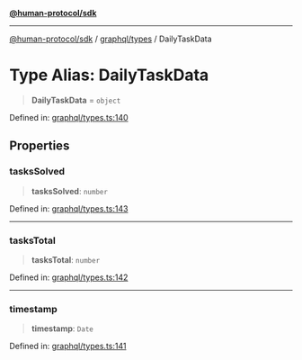 [**@human-protocol/sdk**](../../../README.md)

***

[@human-protocol/sdk](../../../modules.md) / [graphql/types](../README.md) / DailyTaskData

# Type Alias: DailyTaskData

> **DailyTaskData** = `object`

Defined in: [graphql/types.ts:140](https://github.com/humanprotocol/human-protocol/blob/379b646116ffe55830ec173c1cf6576fc209b99f/packages/sdk/typescript/human-protocol-sdk/src/graphql/types.ts#L140)

## Properties

### tasksSolved

> **tasksSolved**: `number`

Defined in: [graphql/types.ts:143](https://github.com/humanprotocol/human-protocol/blob/379b646116ffe55830ec173c1cf6576fc209b99f/packages/sdk/typescript/human-protocol-sdk/src/graphql/types.ts#L143)

***

### tasksTotal

> **tasksTotal**: `number`

Defined in: [graphql/types.ts:142](https://github.com/humanprotocol/human-protocol/blob/379b646116ffe55830ec173c1cf6576fc209b99f/packages/sdk/typescript/human-protocol-sdk/src/graphql/types.ts#L142)

***

### timestamp

> **timestamp**: `Date`

Defined in: [graphql/types.ts:141](https://github.com/humanprotocol/human-protocol/blob/379b646116ffe55830ec173c1cf6576fc209b99f/packages/sdk/typescript/human-protocol-sdk/src/graphql/types.ts#L141)
